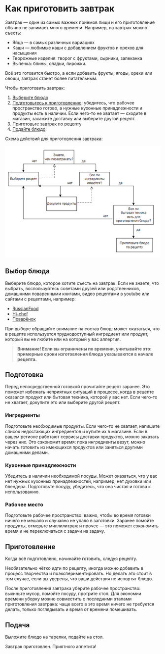 # Как приготовить завтрак
Завтрак — один из самых важных приемов пищи и его приготовление обычно не занимает много времени. Например, на завтрак можно съесть:

* Яйца — в самых различных вариациях
* Каши — любимые каши с добавлением фруктов и орехов для насыщения
* Творожные изделия: творог с фруктами, сырники, запеканка
* Выпечка: блины, оладьи, пирожки.

Всё это готовится быстро, а если добавить фрукты, ягоды, орехи или овощи, завтрак станет более питательным. 

Чтобы приготовить завтрак:

1. [Выберите блюдо](#Выбор-блюда)
2. [Подготовьтесь к приготовлению](#Подготовка): убедитесь, что рабочее пространство готово, а нужные кухонные принадлежности и продукты есть в наличии. Если чего-то не хватает — сходите в магазин, закажите доставку или выберите другой рецепт.
3. [Приготовьте завтрак по рецепту](#Приготовление)
4. [Подайте блюдо](#Подача).

Схема действий для приготовления завтрака:

![Схема приготовления](https://github.com/sowildberry/breakfast/blob/main/breakfast.png)

## Выбор блюда 
Выберите блюдо, которое хотите съесть на завтрак. Если не знаете, что выбрать, воспользуйтесь советами друзей или родственников, домашними поваренными книгами, видео рецептами в youtube или сайтами с рецептами, например:
* [RussianFood](https://www.russianfood.com/recipes/)
* [Hi-chef](https://hi-chef.ru/)
* [Поварёнок](https://www.povarenok.ru/recipes/)

При выборе обращайте внимание на состав блюд: может оказаться, что в рецепте используется труднодоступный ингредиент или продукт, который вы не любите или на который у вас аллергия.

> **Внимание! Если вы ограничены по времени, учитывайте это: примерные сроки изготовления блюда указываются в начале рецепта.**
## Подготовка
Перед непосредственной готовкой прочитайте рецепт заранее. Это поможет избежать неприятных ситуаций в процессе, когда в рецепте оказался продукт или бытовая техника, которой у вас нет. Если чего-то не хватает, докупите это или выберите другой рецепт.
### Ингредиенты
Подготовьте необходимые продукты. Если чего-то не хватает, напишите список недостающих ингредиентов и купите их в магазине.
Если в вашем регионе работают сервисы доставки продуктов, можно заказать через них. Это сэкономит время: пока ингредиенты везут, можно начать готовить из имеющихся продуктов или заняться другими домашними делами.
### Кухонные принадлежности
Убедитесь в наличии необходимой посуды. Может оказаться, что у вас нет нужных кухонных принадлежностей, например, нет духовки или блендера. Подготовьте посуду, убедитесь, что она чистая и готова к использованию.
### Рабочее место
Подготовьте рабочее пространство: важно, чтобы во время готовки ничего не мешало и случайно не упало в заготовки.
Заранее помойте продукты, отмерьте миллилитраж и прочее — это поможет сэкономить время и не переключаться с задачи на задачу.
## Приготовление
Когда всё подготовлено, начинайте готовить, следуя рецепту.

Необязательно чётко идти по рецепту, иногда можно добавить в процесс творчества и поэкспериментировать. Но делать это стоит в том случае, если вы уверены, что ваши действия не испортят блюдо.

После приготовления завтрака уберите рабочее пространство: выкиньте мусор, помойте посуду, протрите стол. Для экономии времени уборку можно совместить с последними этапами приготовления завтрака: чаще всего в это время ничего не требуется делать, только поглядывать и время от времени помешивать.
## Подача
Выложите блюдо на тарелки, подайте на стол.

Завтрак приготовлен. Приятного аппетита!
